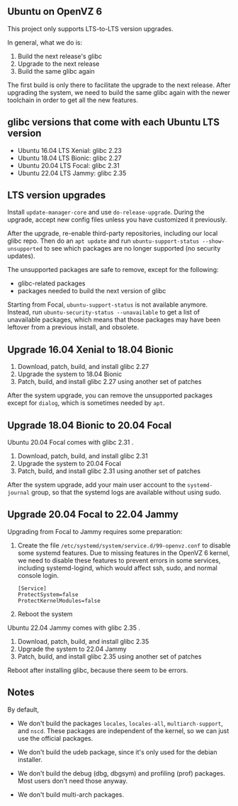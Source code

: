 ## Ubuntu on OpenVZ 6

This project only supports LTS-to-LTS version upgrades.

In general, what we do is:

1. Build the next release's glibc
1. Upgrade to the next release
1. Build the same glibc again

The first build is only there to facilitate the upgrade to the next release. After upgrading
the system, we need to build the same glibc again with the newer toolchain in order to get
all the new features.


## glibc versions that come with each Ubuntu LTS version

- Ubuntu 16.04 LTS Xenial: glibc 2.23
- Ubuntu 18.04 LTS Bionic: glibc 2.27
- Ubuntu 20.04 LTS Focal: glibc 2.31
- Ubuntu 22.04 LTS Jammy: glibc 2.35


## LTS version upgrades

Install `update-manager-core` and use `do-release-upgrade`. During the upgrade, accept new
config files unless you have customized it previously.

After the upgrade, re-enable third-party repositories, including our local glibc repo.
Then do an `apt update` and run `ubuntu-support-status --show-unsupported` to see which
packages are no longer supported (no security updates).

The unsupported packages are safe to remove, except for the following:
- glibc-related packages
- packages needed to build the next version of glibc

Starting from Focal, `ubuntu-support-status` is not available anymore. Instead, run
`ubuntu-security-status --unavailable` to get a list of unavailable packages, which means
that those packages may have been leftover from a previous install, and obsolete.


## Upgrade 16.04 Xenial to 18.04 Bionic

1. Download, patch, build, and install glibc 2.27
1. Upgrade the system to 18.04 Bionic
1. Patch, build, and install glibc 2.27 using another set of patches

After the system upgrade, you can remove the unsupported packages except for `dialog`,
which is sometimes needed by `apt`.


## Upgrade 18.04 Bionic to 20.04 Focal

Ubuntu 20.04 Focal comes with glibc 2.31 .

1. Download, patch, build, and install glibc 2.31
1. Upgrade the system to 20.04 Focal
1. Patch, build, and install glibc 2.31 using another set of patches

After the system upgrade, add your main user account to the `systemd-journal` group,
so that the systemd logs are available without using sudo.


## Upgrade 20.04 Focal to 22.04 Jammy

Upgrading from Focal to Jammy requires some preparation:

1. Create the file `/etc/systemd/system/service.d/99-openvz.conf` to disable some
   systemd features. Due to missing features in the OpenVZ 6 kernel, we need to disable
   these features to prevent errors in some services, including systemd-logind,
   which would affect ssh, sudo, and normal console login.
    ```
    [Service]
    ProtectSystem=false
    ProtectKernelModules=false
    ```

1. Reboot the system

Ubuntu 22.04 Jammy comes with glibc 2.35 .

1. Download, patch, build, and install glibc 2.35
1. Upgrade the system to 22.04 Jammy
1. Patch, build, and install glibc 2.35 using another set of patches

Reboot after installing glibc, because there seem to be errors.


## Notes

By default,

- We don't build the packages `locales`, `locales-all`, `multiarch-support`, and `nscd`.
  These packages are independent of the kernel, so we can just use the official packages.

- We don't build the udeb package, since it's only used for the debian installer.

- We don't build the debug (dbg, dbgsym) and profiling (prof) packages. Most users
  don't need those anyway.

- We don't build multi-arch packages.

